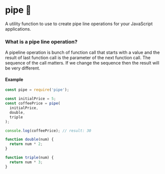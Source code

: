 # pipe :shower:

A utility function to use to create pipe line operations for your JavaScript applications.

### What is a pipe line operation?

A pipeline operation is bunch of function call that starts with a value and the result
of last function call is the parameter of the next function call. The sequence of the call
matters. If we change the sequence then the result will be very different.

#### Example

```js
const pipe = require('pipe');

const initialPrice = 5;
const coffeePrice = pipe(
  initialPrice,
  double,
  triple
);

console.log(coffeePrice); // result: 30

function double(num) {
  return num * 2;
}

function triple(num) {
  return num * 3;
}
```
